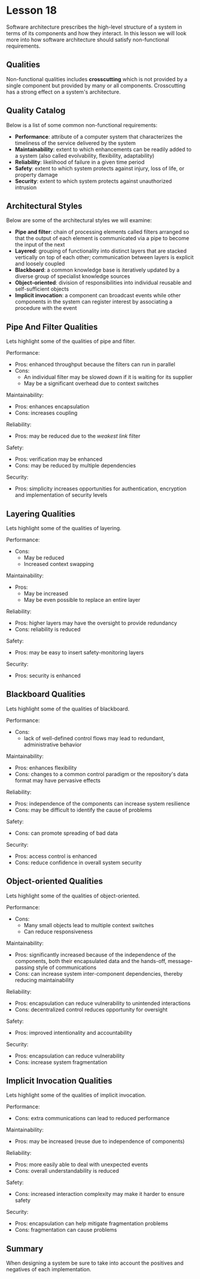 # Lesson 18

Software architecture prescribes the high-level structure of a system in terms of its components and how they interact. In this lesson we will look more into how software architecture should satisfy non-functional requirements.

## Qualities

Non-functional qualities includes **crosscutting** which is not provided by a single component but provided by many or all components. Crosscutting has a strong effect on a system's architecture.

## Quality Catalog

Below is a list of some common non-functional requirements:

- **Performance**: attribute of a computer system that characterizes the timeliness of the service delivered by the system
- **Maintainability**: extent to which enhancements can be readily added to a system (also called evolvability, flexibility, adaptability)
- **Reliability**: likelihood of failure in a given time period
- **Safety**: extent to which system protects against injury, loss of life, or property damage
- **Security**: extent to which system protects against unauthorized intrusion

## Architectural Styles

Below are some of the architectural styles we will examine:

- **Pipe and filter**: chain of processing elements called filters arranged so that the output of each element is communicated via a pipe to become the input of the next
- **Layered**: grouping of functionality into distinct layers that are stacked vertically on top of each other; communication between layers is explicit and loosely coupled
- **Blackboard**: a common knowledge base is iteratively updated by a diverse group of specialist knowledge sources
- **Object-oriented**: division of responsibilities into individual reusable and self-sufficient objects
- **Implicit invocation**: a component can broadcast events while other components in the system can register interest by associating a procedure with the event

## Pipe And Filter Qualities

Lets highlight some of the qualities of pipe and filter.

Performance:

- Pros: enhanced throughput because the filters can run in parallel
- Cons:
  - An individual filter may be slowed down if it is waiting for its supplier
  - May be a significant overhead due to context switches

Maintainability:

- Pros: enhances encapsulation
- Cons: increases coupling

Reliability:

- Pros: may be reduced due to the _weakest link_ filter

Safety:

- Pros: verification may be enhanced
- Cons: may be reduced by multiple dependencies

Security:

- Pros: simplicity increases opportunities for authentication, encryption and implementation of security levels

## Layering Qualities

Lets highlight some of the qualities of layering.

Performance:

- Cons:
  - May be reduced
  - Increased context swapping

Maintainability:

- Pros:
  - May be increased
  - May be even possible to replace an entire layer

Reliability:

- Pros: higher layers may have the oversight to provide redundancy
- Cons: reliability is reduced

Safety:

- Pros: may be easy to insert safety-monitoring layers

Security:

- Pros: security is enhanced

## Blackboard Qualities

Lets highlight some of the qualities of blackboard.

Performance:

- Cons:
  - lack of well-defined control flows may lead to redundant, administrative behavior

Maintainability:

- Pros: enhances flexibility
- Cons: changes to a common control paradigm or the repository's data format may have pervasive effects

Reliability:

- Pros: independence of the components can increase system resilience
- Cons: may be difficult to identify the cause of problems

Safety:

- Cons: can promote spreading of bad data

Security:

- Pros: access control is enhanced
- Cons: reduce confidence in overall system security

## Object-oriented Qualities

Lets highlight some of the qualities of object-oriented.

Performance:

- Cons:
  - Many small objects lead to multiple context switches
  - Can reduce responsiveness

Maintainability:

- Pros: significantly increased because of the independence of the components, both their encapsulated data and the hands-off, message-passing style of communications
- Cons: can increase system inter-component dependencies, thereby reducing maintainability

Reliability:

- Pros: encapsulation can reduce vulnerability to unintended interactions
- Cons: decentralized control reduces opportunity for oversight

Safety:

- Pros: improved intentionality and accountability

Security:

- Pros: encapsulation can reduce vulnerability
- Cons: increase system fragmentation

## Implicit Invocation Qualities

Lets highlight some of the qualities of implicit invocation.

Performance:

- Cons: extra communications can lead to reduced performance

Maintainability:

- Pros: may be increased (reuse due to independence of components)

Reliability:

- Pros: more easily able to deal with unexpected events
- Cons: overall understandability is reduced

Safety:

- Cons: increased interaction complexity may make it harder to ensure safety

Security:

- Pros: encapsulation can help mitigate fragmentation problems
- Cons: fragmentation can cause problems

## Summary

When designing a system be sure to take into account the positives and negatives of each implementation.
